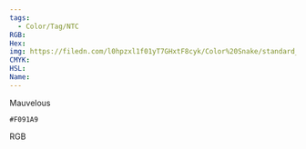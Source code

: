 ```yaml
---
tags:
  - Color/Tag/NTC
RGB:
Hex:
img: https://filedn.com/l0hpzxl1f01yT7GHxtF8cyk/Color%20Snake/standard_csv_to_svg/%23/F091A9.svg
CMYK:
HSL:
Name:
---
```

Mauvelous
```palette
#F091A9
```
RGB
